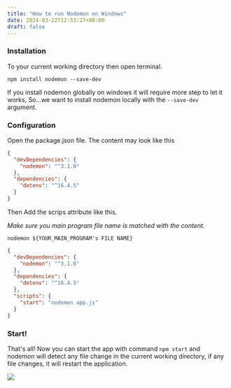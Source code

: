 ```yaml
---
title: "How to run Nodemon on Windows"
date: 2024-03-22T12:53:27+08:00
draft: false
---
```


### Installation

To your current working directory then open terminal.

```
npm install nodemon --save-dev
```

If you install nodemon globally on windows it will require more step to let it works, So...we want to install nodemon locally with the `--save-dev` argument.


### Configuration

Open the package.json file. The content may look like this

```json
{
  "devDependencies": {
    "nodemon": "^3.1.0"
  },
  "dependencies": {
    "dotenv": "^16.4.5"
  }
}
```

Then Add the scrips attribute like this.

*Make sure you main program file name is matched with the content.*

`nodemon ${YOUR_MAIN_PROGRAM's FILE NAME}`

```json
{
  "devDependencies": {
    "nodemon": "^3.1.0"
  },
  "dependencies": {
    "dotenv": "^16.4.5"
  },
  "scripts": {
    "start": "nodemon app.js"
  }
}
```

### Start!

That's all! Now you can start the app with command `npm start` and nodemon will detect any file change in the current working directory, if any file changes, it will restart the application.

![](https://i.imgur.com/dTsYzFV.gif)